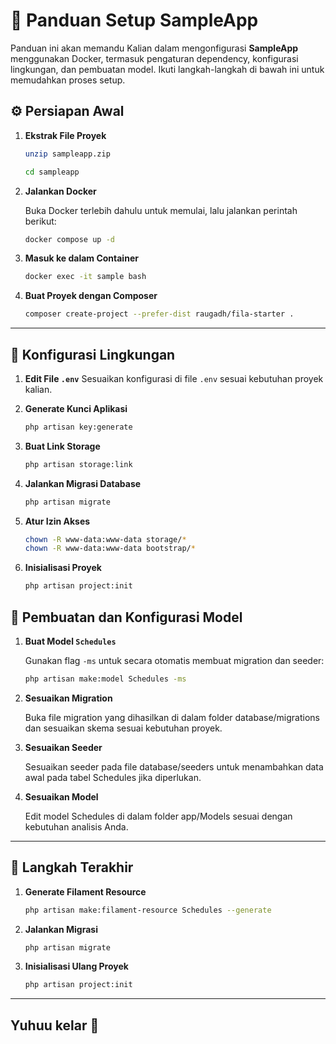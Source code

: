 # 🚀 Panduan Setup **SampleApp**

Panduan ini akan memandu Kalian dalam mengonfigurasi **SampleApp** menggunakan Docker, termasuk pengaturan dependency, konfigurasi lingkungan, dan pembuatan model. Ikuti langkah-langkah di bawah ini untuk memudahkan proses setup.

## ⚙️ Persiapan Awal

1. **Ekstrak File Proyek**  
   ```bash
   unzip sampleapp.zip
   ```

   ```bash
   cd sampleapp
   ```

2. **Jalankan Docker**
   
   Buka Docker terlebih dahulu untuk memulai, lalu jalankan perintah berikut:

   ```bash
   docker compose up -d
   ```

3. **Masuk ke dalam Container**
   ```bash
   docker exec -it sample bash
   ```

4. **Buat Proyek dengan Composer**
   ```bash
   composer create-project --prefer-dist raugadh/fila-starter .
   ```

---

## 🔧 Konfigurasi Lingkungan
1. **Edit File `.env`**
   Sesuaikan konfigurasi di file `.env` sesuai kebutuhan proyek kalian.

2. **Generate Kunci Aplikasi**
   ```bash
   php artisan key:generate
   ```

3. **Buat Link Storage**
   ```bash
   php artisan storage:link
   ```

4. **Jalankan Migrasi Database**
   ```bash
   php artisan migrate
   ```

5. **Atur Izin Akses**
   ```bash
   chown -R www-data:www-data storage/*
   chown -R www-data:www-data bootstrap/*
   ```

6. **Inisialisasi Proyek**
   ```bash
   php artisan project:init
   ```

## 🧩 Pembuatan dan Konfigurasi Model

1. **Buat Model `Schedules`**  
   
   Gunakan flag `-ms` untuk secara otomatis membuat migration dan seeder:

   ```bash
   php artisan make:model Schedules -ms
   ```

2. **Sesuaikan Migration**
   
   Buka file migration yang dihasilkan di dalam folder database/migrations dan sesuaikan skema sesuai kebutuhan proyek.

3. **Sesuaikan Seeder**
   
   Sesuaikan seeder pada file database/seeders untuk menambahkan data awal pada tabel Schedules jika diperlukan.

4. **Sesuaikan Model**
   
   Edit model Schedules di dalam folder app/Models sesuai dengan kebutuhan analisis Anda.

---

## 🎉 Langkah Terakhir

1. **Generate Filament Resource**
   ```bash
   php artisan make:filament-resource Schedules --generate
   ```

2. **Jalankan Migrasi**
   ```bash
   php artisan migrate
   ```

3. **Inisialisasi Ulang Proyek**
   ```bash
   php artisan project:init
   ```

---

## Yuhuu kelar 🎉